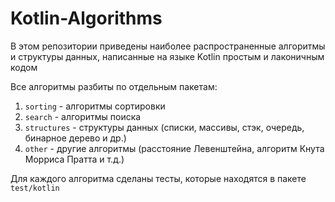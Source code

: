 # Kotlin-Algorithms
В этом репозитории приведены наиболее распространенные алгоритмы и структуры данных, написанные на языке Kotlin простым и лаконичным кодом

Все алгоритмы разбиты по отдельным пакетам:

1. <code>sorting</code> - алгоритмы сортировки
2. <code>search</code> - алгоритмы поиска
3. <code>structures</code> - структуры данных (списки, массивы, стэк, очередь, бинарное дерево и др.)
4. <code>other</code> - другие алгоритмы (расстояние Левенштейна, алгоритм Кнута Морриса Пратта и т.д.)

Для каждого алгоритма сделаны тесты, которые находятся в пакете <code>test/kotlin</code>
